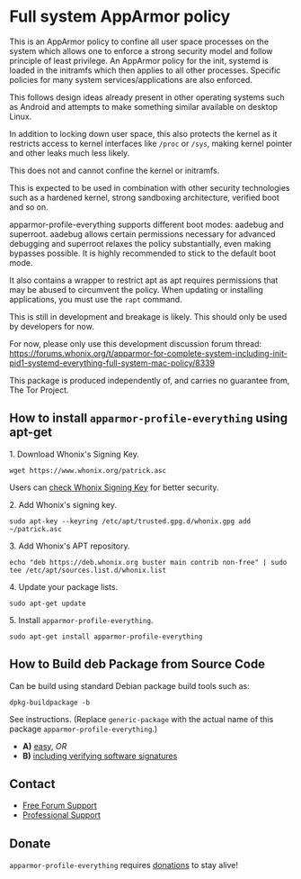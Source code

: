 # Full system AppArmor policy #

This is an AppArmor policy to confine all user space processes on the system which
allows one to enforce a strong security model and follow principle of least privilege.
An AppArmor policy for the init, systemd is loaded in the initramfs which then
applies to all other processes. Specific policies for many system services/applications
are also enforced.

This follows design ideas already present in other operating systems such as Android
and attempts to make something similar available on desktop Linux.

In addition to locking down user space, this also protects the kernel as it restricts
access to kernel interfaces like `/proc` or `/sys`, making kernel pointer and other
leaks much less likely.

This does not and cannot confine the kernel or initramfs.

This is expected to be used in combination with other security technologies such as
a hardened kernel, strong sandboxing architecture, verified boot and so on.

apparmor-profile-everything supports different boot modes: aadebug and superroot.
aadebug allows certain permissions necessary for advanced debugging and superroot
relaxes the policy substantially, even making bypasses possible. It is highly
recommended to stick to the default boot mode.

It also contains a wrapper to restrict apt as apt requires permissions that may
be abused to circumvent the policy. When updating or installing applications, you
must use the `rapt` command.

This is still in development and breakage is likely. This should only be used by
developers for now.

For now, please only use this development discussion forum thread:
https://forums.whonix.org/t/apparmor-for-complete-system-including-init-pid1-systemd-everything-full-system-mac-policy/8339

This package is produced independently of, and carries no guarantee from,
The Tor Project.
## How to install `apparmor-profile-everything` using apt-get ##

1\. Download Whonix's Signing Key.

```
wget https://www.whonix.org/patrick.asc
```

Users can [check Whonix Signing Key](https://www.whonix.org/wiki/Whonix_Signing_Key) for better security.

2\. Add Whonix's signing key.

```
sudo apt-key --keyring /etc/apt/trusted.gpg.d/whonix.gpg add ~/patrick.asc
```

3\. Add Whonix's APT repository.

```
echo "deb https://deb.whonix.org buster main contrib non-free" | sudo tee /etc/apt/sources.list.d/whonix.list
```

4\. Update your package lists.

```
sudo apt-get update
```

5\. Install `apparmor-profile-everything`.

```
sudo apt-get install apparmor-profile-everything
```

## How to Build deb Package from Source Code ##

Can be build using standard Debian package build tools such as:

```
dpkg-buildpackage -b
```

See instructions. (Replace `generic-package` with the actual name of this package `apparmor-profile-everything`.)

* **A)** [easy](https://www.whonix.org/wiki/Dev/Build_Documentation/generic-package/easy), _OR_
* **B)** [including verifying software signatures](https://www.whonix.org/wiki/Dev/Build_Documentation/generic-package)

## Contact ##

* [Free Forum Support](https://forums.whonix.org)
* [Professional Support](https://www.whonix.org/wiki/Professional_Support)

## Donate ##

`apparmor-profile-everything` requires [donations](https://www.whonix.org/wiki/Donate) to stay alive!
